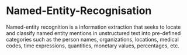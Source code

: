 # Named-Entity-Recognisation

Named-entity recognition is a information extraction that seeks to locate and classify named entity mentions in unstructured text into pre-defined categories such as the person names, organizations, locations, medical codes, time expressions, quantities, monetary values, percentages, etc.
